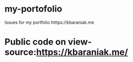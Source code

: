 # my-portofolio
Issues for my portfolio htttps://kbaraniak.me 
# Public code on view-source:https://kbaraniak.me/

